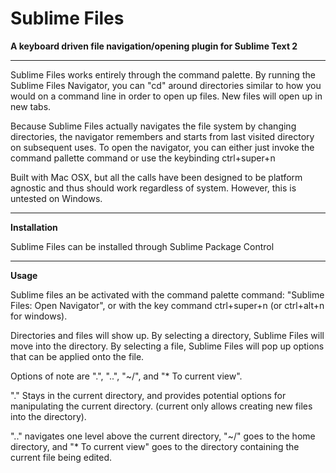 Sublime Files
=============

__A keyboard driven file navigation/opening plugin for Sublime Text 2__

------------

Sublime Files works entirely through the command palette. By running the
Sublime Files Navigator, you can "cd" around directories similar to how
you would on a command line in order to open up files. New files will open up in new tabs.


Because Sublime Files actually navigates the file system by changing directories,
the navigator remembers and starts from last visited directory on subsequent uses.
To open the navigator, you can either just invoke the command pallette command or
use the keybinding ctrl+super+n 


Built with Mac OSX, but all the calls have been designed to be platform agnostic and thus should work
regardless of system. However, this is untested on Windows.

----------

__Installation__

Sublime Files can be installed through Sublime Package Control

----------

__Usage__

Sublime files an be activated with the command palette command: "Sublime Files: Open Navigator", or with
the key command ctrl+super+n (or ctrl+alt+n for windows).

Directories and files will show up. By selecting a directory, Sublime Files will move into the directory.
By selecting a file, Sublime Files will pop up options that can be applied onto the file.

Options of note are ".", "..", "~/", and "\* To current view". 

"." Stays in the current directory, and provides potential options for manipulating the current directory. 
(current only allows creating new files into the directory).

".." navigates one level above the current directory, "~/" goes to the home directory, and "\* To current view" goes to the directory containing the current file being edited.
